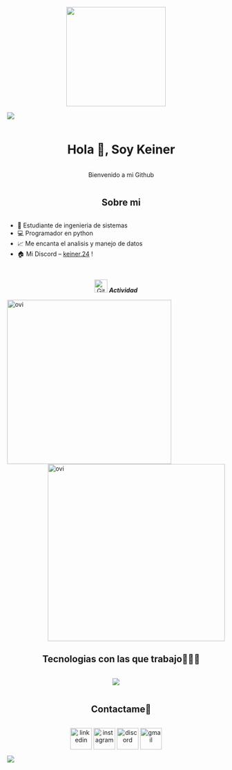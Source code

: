 <!--horizontal divider(gradiant)-->
<p align="center">
  <img src="https://miro.medium.com/max/2048/1*OohqW5DGh9CQS4hLY5FXzA.png" height="230"/>
</p>
<img src="https://user-images.githubusercontent.com/73097560/115834477-dbab4500-a447-11eb-908a-139a6edaec5c.gif">

<!--h1 without bottom border-->
<div id="user-content-toc">
  <ul align="center">
    <summary><h1 style="display: inline-block">Hola 👋, Soy Keiner </h1></summary>
    <p>Bienvenido a mi Github</p>
  </ul>
</div>


<!--h2 without bottom border-->
<div id="user-content-toc">
  <ul align="center">
    <summary><h2 style="display: inline-block">Sobre mi</h2></summary>
  </ul>
</div>


<!--Intro start-->
- 🔭 Estudiante de ingenieria de sistemas
- 💻 Programador en python
- 📈 Me encanta el analisis y manejo de datos
- 🏠 Mi Discord –  [keiner.24](https://discordapp.com/users/957722095381540874) !
<!--Intro end-->


<br>
<!--- stats & Trophy (start) -->
<p align="center">
  <!--- stats (start) -->
<tr border="none">
<td width="50%" align="center">
</td>
 <img src="https://media.giphy.com/media/W5eoZHPpUx9sapR0eu/giphy.gif" width="30px" alt="Git"/>&nbsp;<i><b>Actividad</b></i></p>

<td width="50%" align="center">
  <p><img align="left" src="https://github-readme-stats.vercel.app/api/top-langs?username=K31NER&show_icons=true&locale=en&layout=compact&theme=chartreuse-dark" width="380" alt="ovi" /></p>
<p>&nbsp;<img align="right" src="https://github-readme-stats.vercel.app/api?username=K31NER&sho_icons=true&locale=en&theme=chartreuse-dark" alt="ovi" width="410" /></p>
<br><br><br><br><br>
  
  </td>
</tr>

<!--- stats (end) -->

</p>        
<!--- stats (end) -->
<br>

<!--h1 without bottom border-->
<div id="user-content-toc">
  <ul align="center">
    <summary><h2 style="display: inline-block">Tecnologias con las que trabajo👨🏾‍💻</h2></summary>
  </ul>
</div>
<!--tech stack icons-->
<p align="center">
  <a href="https://skillicons.dev">
    <img src="https://skillicons.dev/icons?i=git,github,discord,windows,vscode,html,mysql,py,django&perline=14" />
  </a>
</p>


<!-- Connect with me -->
<!--h2 without bottom border-->
<div id="user-content-toc">
  <ul align="center">
    <summary><h2 style="display: inline-block">Contactame🤝</h2></summary>
  </ul>
</div>

<!--icons and links-->
<p align="center">
<a href="https://www.linkedin.com/in/keiner-zu%C3%B1iga-romero-1b00a92b4?utm_source=share&utm_campaign=share_via&utm_content=profile&utm_medium=android_app" target="blank"><img align="center" src="https://skillicons.dev/icons?i=linkedin&perline=14" alt="linkedin" height="50" width="50" /></a>
<a href="https://www.instagram.com/keiner_zr?igsh=YmI1YzZubWE5bHIx" target="blank"><img align="center" src="https://skillicons.dev/icons?i=instagram&perline=14" alt="instagram" height="50" width="50" /></a>
<a href="discordapp.com/users/keiner.24" target="blank"><img align="center" src="https://skillicons.dev/icons?i=discord&perline=14" alt="discord" height="50" width="50" /></a>
<a href="mailto:zunigaromerokeiner@gmail.com" target="blank"><img align="center" src="https://skillicons.dev/icons?i=gmail&perline=14" alt="gmail" height="50" width="50" /></a>
  
</p>


<!--profile visit count-->



<!--horizontal divider(gradiant)-->
<img src="https://user-images.githubusercontent.com/73097560/115834477-dbab4500-a447-11eb-908a-139a6edaec5c.gif">


